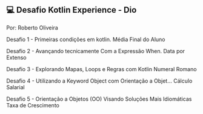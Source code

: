 ## 💻 Desafio Kotlin Experience - Dio
Por: Roberto Oliveira


Desafio 1 - Primeiras condições em kotlin.
Média Final do Aluno

Desafio 2 - Avançando tecnicamente Com a Expressão When.
Data por Extenso

Desafio 3 - Explorando Mapas, Loops e Regras com Kotlin
Numeral Romano

Desafio 4 - Utilizando a Keyword Object com Orientação a Objet…
Cálculo Salarial

Desafio 5 - Orientação a Objetos (OO) Visando Soluções Mais Idiomáticas
Taxa de Crescimento